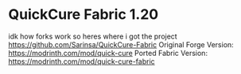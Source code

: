 # QuickCure Fabric 1.20
idk how forks work so heres where i got the project
https://github.com/Sarinsa/QuickCure-Fabric
Original Forge Version: https://modrinth.com/mod/quick-cure
Ported Fabric Version: https://modrinth.com/mod/quick-cure-fabric
